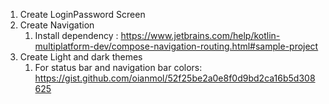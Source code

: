 1. Create LoginPassword Screen
2. Create Navigation
   1. Install dependency : https://www.jetbrains.com/help/kotlin-multiplatform-dev/compose-navigation-routing.html#sample-project
3. Create Light and dark themes
   1. For status bar and navigation bar colors: https://gist.github.com/oianmol/52f25be2a0e8f0d9bd2ca16b5d308625